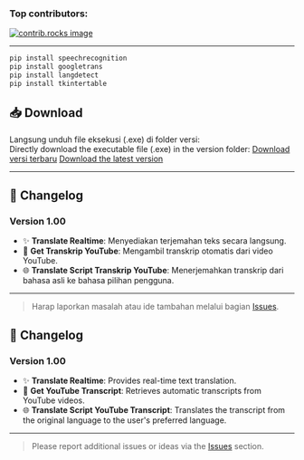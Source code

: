 ### Top contributors:

<a href="https://github.com/othneildrew/Best-README-Template/graphs/contributors">
  <img src="https://contrib.rocks/image?repo=othneildrew/Best-README-Template" alt="contrib.rocks image" />
</a>

---
```bash
pip install speechrecognition
pip install googletrans
pip install langdetect
pip install tkintertable
``````
## 📥 Download

Langsung unduh file eksekusi (.exe) di folder versi:  
Directly download the executable file (.exe) in the version folder:
[Download versi terbaru](https://drive.google.com/file/d/1GvhjL2LkxfW21JWFbL_ynG8o3KATkW64/view)
[Download the latest version](https://drive.google.com/file/d/1GvhjL2LkxfW21JWFbL_ynG8o3KATkW64/view)

---

## 📝 Changelog

### **Version 1.00**
- ✨ **Translate Realtime**: Menyediakan terjemahan teks secara langsung.
- 📜 **Get Transkrip YouTube**: Mengambil transkrip otomatis dari video YouTube.
- 🌐 **Translate Script Transkrip YouTube**: Menerjemahkan transkrip dari bahasa asli ke bahasa pilihan pengguna.

---

> Harap laporkan masalah atau ide tambahan melalui bagian [Issues](issues-url).

## 📝 Changelog

### **Version 1.00**
- ✨ **Translate Realtime**: Provides real-time text translation.
- 📜 **Get YouTube Transcript**: Retrieves automatic transcripts from YouTube videos.
- 🌐 **Translate Script YouTube Transcript**: Translates the transcript from the original language to the user's preferred language.

---

> Please report additional issues or ideas via the [Issues](issues-url) section.